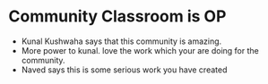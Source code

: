 # Community Classroom is OP

- Kunal Kushwaha says that this community is amazing.
- More power to kunal. love the work which your are doing for the community.
- Naved says this is some serious work you have created
